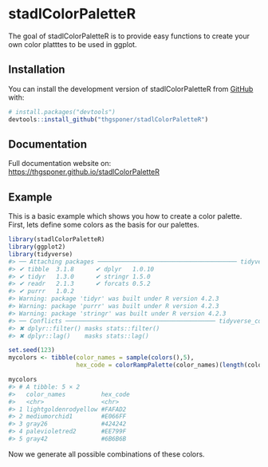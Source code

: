 
<!-- README.md is generated from README.Rmd. Please edit that file -->

# stadlColorPaletteR

<!-- badges: start -->
<!-- badges: end -->

The goal of stadlColorPaletteR is to provide easy functions to create
your own color platttes to be used in ggplot.

## Installation

You can install the development version of stadlColorPaletteR from
[GitHub](https://github.com/) with:

``` r
# install.packages("devtools")
devtools::install_github("thgsponer/stadlColorPaletteR")
```

## Documentation

Full documentation website on:
<https://thgsponer.github.io/stadlColorPaletteR>

## Example

This is a basic example which shows you how to create a color palette.
First, lets define some colors as the basis for our palettes.

``` r
library(stadlColorPaletteR)
library(ggplot2)
library(tidyverse)
#> ── Attaching packages ─────────────────────────────────────── tidyverse 1.3.2 ──
#> ✔ tibble  3.1.8      ✔ dplyr   1.0.10
#> ✔ tidyr   1.3.0      ✔ stringr 1.5.0 
#> ✔ readr   2.1.3      ✔ forcats 0.5.2 
#> ✔ purrr   1.0.2
#> Warning: package 'tidyr' was built under R version 4.2.3
#> Warning: package 'purrr' was built under R version 4.2.3
#> Warning: package 'stringr' was built under R version 4.2.3
#> ── Conflicts ────────────────────────────────────────── tidyverse_conflicts() ──
#> ✖ dplyr::filter() masks stats::filter()
#> ✖ dplyr::lag()    masks stats::lag()

set.seed(123)
mycolors <- tibble(color_names = sample(colors(),5), 
                   hex_code = colorRampPalette(color_names)(length(color_names)))

mycolors
#> # A tibble: 5 × 2
#>   color_names          hex_code
#>   <chr>                <chr>   
#> 1 lightgoldenrodyellow #FAFAD2 
#> 2 mediumorchid1        #E066FF 
#> 3 gray26               #424242 
#> 4 palevioletred2       #EE799F 
#> 5 gray42               #6B6B6B
```

Now we generate all possible combinations of these colors.
